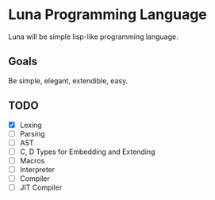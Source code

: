 Luna Programming Language
=========================

Luna will be simple lisp-like programming language.

Goals
-----
Be simple, elegant, extendible, easy.

TODO
----
- [x] Lexing
- [ ] Parsing
- [ ] AST
- [ ] C, D Types for Embedding and Extending
- [ ] Macros
- [ ] Interpreter
- [ ] Compiler
- [ ] JIT Compiler
